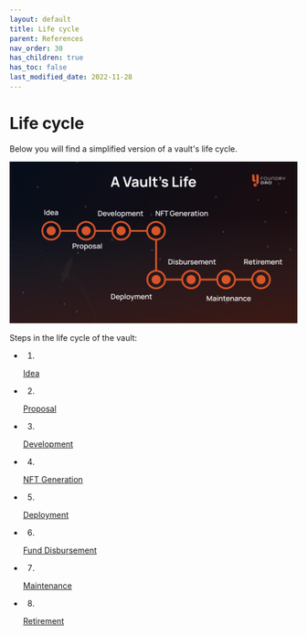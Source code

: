 ```yaml
---
layout: default
title: Life cycle
parent: References
nav_order: 30
has_children: true
has_toc: false
last_modified_date: 2022-11-28
---
```


Life cycle
==========

Below you will find a simplified version of a vault's life cycle.

![](/assets/images/figure/a-vaults-life.png)

Steps in the life cycle of the vault:

-   1.

    ​[Idea](https://elanu-sheetmaster.gitbook.io/y-foundry/info/references/life-cycle/idea)​

-   2.

    ​[Proposal](https://elanu-sheetmaster.gitbook.io/y-foundry/info/references/life-cycle/proposal)​

-   3.

    ​[Development](https://elanu-sheetmaster.gitbook.io/y-foundry/info/references/life-cycle/development)​

-   4.

    ​[NFT Generation](https://elanu-sheetmaster.gitbook.io/y-foundry/info/references/life-cycle/nft-generation)​

-   5.

    ​[Deployment](https://elanu-sheetmaster.gitbook.io/y-foundry/info/references/life-cycle/deployment)​

-   6.

    ​[Fund Disbursement](https://elanu-sheetmaster.gitbook.io/y-foundry/info/references/life-cycle/fund-disbursement)​

-   7.

    ​[Maintenance](https://elanu-sheetmaster.gitbook.io/y-foundry/info/references/life-cycle/maintenance)​

-   8.

    ​[Retirement](https://elanu-sheetmaster.gitbook.io/y-foundry/info/references/life-cycle/retirement)